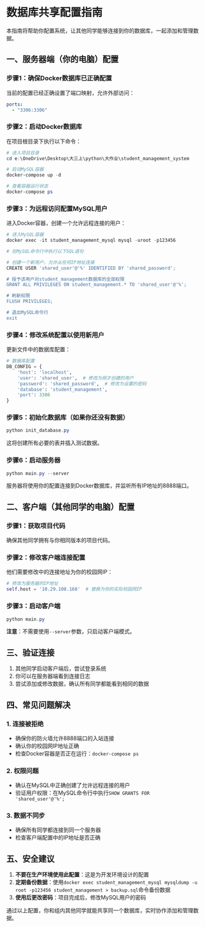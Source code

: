 # 数据库共享配置指南

本指南将帮助你配置系统，让其他同学能够连接到你的数据库，一起添加和管理数据。

## 一、服务器端（你的电脑）配置

### 步骤1：确保Docker数据库已正确配置

当前的<mcfile name="docker-compose.yml" path="e:\OneDrive\Desktop\大三上\python\大作业\student_management_system\docker-compose.yml"></mcfile>配置已经正确设置了端口映射，允许外部访问：

```yaml
ports:
  - "3306:3306"
```

### 步骤2：启动Docker数据库

在项目根目录下执行以下命令：

```powershell
# 进入项目目录
cd e:\OneDrive\Desktop\大三上\python\大作业\student_management_system

# 启动MySQL容器
docker-compose up -d

# 查看容器运行状态
docker-compose ps
```

### 步骤3：为远程访问配置MySQL用户

进入Docker容器，创建一个允许远程连接的用户：

```powershell
# 进入MySQL容器
docker exec -it student_management_mysql mysql -uroot -p123456

# 在MySQL命令行中执行以下SQL语句

# 创建一个新用户，允许从任何IP地址连接
CREATE USER 'shared_user'@'%' IDENTIFIED BY 'shared_password';

# 授予该用户对student_management数据库的全部权限
GRANT ALL PRIVILEGES ON student_management.* TO 'shared_user'@'%';

# 刷新权限
FLUSH PRIVILEGES;

# 退出MySQL命令行
exit
```

### 步骤4：修改系统配置以使用新用户

更新<mcfile name="config.py" path="e:\OneDrive\Desktop\大三上\python\大作业\student_management_system\config\config.py"></mcfile>文件中的数据库配置：

```python
# 数据库配置
DB_CONFIG = {
    'host': 'localhost',
    'user': 'shared_user',  # 修改为刚才创建的用户
    'password': 'shared_password',  # 修改为设置的密码
    'database': 'student_management',
    'port': 3306
}
```

### 步骤5：初始化数据库（如果你还没有数据）

```powershell
python init_database.py
```

这将创建所有必要的表并插入测试数据。

### 步骤6：启动服务器

```powershell
python main.py --server
```

服务器将使用你的配置连接到Docker数据库，并监听所有IP地址的8888端口。

## 二、客户端（其他同学的电脑）配置

### 步骤1：获取项目代码

确保其他同学拥有与你相同版本的项目代码。

### 步骤2：修改客户端连接配置

他们需要修改<mcfile name="client.py" path="e:\OneDrive\Desktop\大三上\python\大作业\student_management_system\network\client.py"></mcfile>中的连接地址为你的校园网IP：

```python
# 修改为服务器的IP地址
self.host = '10.29.108.168'  # 替换为你的实际校园网IP
```

### 步骤3：启动客户端

```powershell
python main.py
```

**注意**：不需要使用`--server`参数，只启动客户端模式。

## 三、验证连接

1. 其他同学启动客户端后，尝试登录系统
2. 你可以在服务器端看到连接日志
3. 尝试添加或修改数据，确认所有同学都能看到相同的数据

## 四、常见问题解决

### 1. 连接被拒绝

- 确保你的防火墙允许8888端口的入站连接
- 确认你的校园网IP地址正确
- 检查Docker容器是否正在运行：`docker-compose ps`

### 2. 权限问题

- 确认在MySQL中正确创建了允许远程连接的用户
- 验证用户权限：在MySQL命令行中执行`SHOW GRANTS FOR 'shared_user'@'%';`

### 3. 数据不同步

- 确保所有同学都连接到同一个服务器
- 检查客户端配置中的IP地址是否正确

## 五、安全建议

1. **不要在生产环境使用此配置**：这是为开发环境设计的配置
2. **定期备份数据**：使用`docker exec student_management_mysql mysqldump -u root -p123456 student_management > backup.sql`命令备份数据
3. **使用后更改密码**：项目完成后，修改MySQL用户的密码

通过以上配置，你和组内其他同学就能共享同一个数据库，实时协作添加和管理数据。